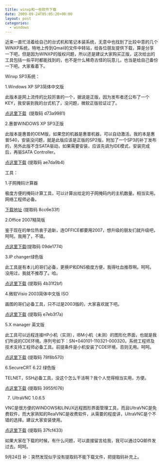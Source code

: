 ```yaml
---
title: winxp和一些软件下载
date: 2009-09-24T05:05:20+00:00
layout: post
categories:
  - windows
---
```


近来一直忙活着给自己的台式机和笔记本装系统，无意中也找到了比较中意的几个WINXP系统，特地上传到Qmail的文件中转站，给各位朋友提供下载，算是分享一下吧，但是因为WINXP的版权问题，所以还是建议大家购买正版，这次给出的工具包括一些平时都能找到的，也不是什么稀奇古怪的玩意儿，也当是给自己备份一下吧。大家看着下。

Winxp SP3系统：

1.Windows XP SP3简体中文版

此版本是网上流传的比较厉害的一个，据说是正版，因为发布者还公布了一个KEY，我安装到我的台式机了，没问题，微软正版验证过了。

[点这里下载](http://51.dc.ftn.qq.com/ftn_handler/17f5673a4f10004d57689268584eb592d946ac8fca2e8af631a115c739151db6309049c6158aa4ed5a5c031dfeb121e1a488b2926dfe78e099ac88111812ab6a/zh-hans_windows_xp_professional_with_ser....iso?k=07373361396157eba48dc3651f390a1e555555050b0d0a07490251520b140c065c011e580a0c011c010102505d080c50550257543916384b0c1a5b00574a67460d59570e4e4a674914684313565f5d42175e5c0f585567460d435b3e4a5c4a1f4a191d084a5638)  <span>(提取码 d73a9981)</span>

2.惠普WINDOWS XP SP3正版

此版本是惠普的OEM版，如果您的机器是惠普机器，可以自动激活。我的本是惠普540，安装没问题，就是此版应该是正版的SP2版，附加了一个SP3的补丁发布的，另外此版不含SATA驱动，如果需要安装，应该先调为IDE模式，安装完成后，再驱SATA Controller。

[点这里下载](http://61.dc.ftn.qq.com/ftn_handler/6bc7a8eb8e31e79798084204b18af0ca2468225f388a6caa4f3233a9e58be0eeeaf078172b823183f29eb2bf60bd461a2344fb7156294e2fa9d3b9b57c305a90/HP_OS_SP3.iso?k=206537646101c1eca1dfc7604739501b52070750555c04504c0154060714560302561a5d045a5b190551040107085757545354006134627c313a78373e6a32074f0c440b61) <span>(提取码 ae7da9b4)</span>
<!--more-->
工具：

1.子网掩码计算器

极度方便的掩码计算工具，可以计算出给定的子网掩码内的主机数量。相当实用。网络工程师必备。

[下载地址](http://61.dc.ftn.qq.com/ftn_handler/e64335cddaee455e5dca3649f8a2c46aa5c9ae301a085658f8c0dc0b3266c049e833155c645f791b5e79375b4e9ed87a30d282a7f20c4ec457284995fa23215e/子网掩码计算器.rar?k=7e6363364e6ac699f8d99332433301490e5753040005575415005b54511e07030a064e575502564b5d5b0705510657025c025054652133b1ebae9be7bff1d8dafea880f0921d41074a63) <span>(提取码 8cc6e33f)</span>

2.Office 2007精简版

鉴于现在的单位热衷于追新，连OFFICE都要用2007，想升级的朋友们就升级吧，呵呵。我用了，不错。

[点这里下载](http://51.dc.ftn.qq.com/ftn_handler/e9e2e791a392ac0917dedb44306d6aa030135bac60d5bffbf090e57939767e63ac3362b5c23a8e538fd6c0702ea5ceef8b0854338a8ad0834660f046e847a5e1/Microsoft%20Office%202007.rar?k=7d3964656c8e51c8f08394611737051b080f5552050555061d5a5551541a0351560a4904520600195409050306070057550a0157312e3779595a160a425851401076020358545214020954521f45564630)<span>(提取码 09de1774)</span>

3.IP changer绿色版

此工具是有本儿的哥们必备，更换IP和DNS极度方便，我得吐血推荐啊。呵呵。没用过，我就不推荐了。哈。

[点这里下载](http://61.dc.ftn.qq.com/ftn_handler/8fe4294ac235d4fdc9ea7b04bc6b5703f4890a17c945bc6fa8f753c955b61ffe23b3e9ae6385454b9c5fe07e6e549b6f32c3eeebc28effa5fcde1f0177a0a69b/IPChange1.6.6.zip?k=716233317d6f9999f4d8c3354032504905555206540a525119500150531f560006571e500500064b075a04000500535e565b00016623622f64215b50085507571a541d0748480b1634) <span>(提取码 4b31f2bf)</span>

4.微软Visio 2003简体中文版 ISO

画图的哥们必备工具，只不过是2003版的，大家喜欢就下吧。

[点这里下载](http://51.dc.ftn.qq.com/ftn_handler/00805a0aaeeb5ca9aebe491fe76e6766c9a231629d53e94771c2b5a320d1e99658e7b09f45717ef0465a1b3888cba0ab4ca3313d8e5164ba10ac31ccaa128f3f/2003_visio_pro.iso?k=23376562338e048ba58d95661566054e55515d010256515848040001014b03585c51485b5207074c550f5555045f055251545657337437535507563d450f44080a6815105c485e120a37) <span>(提取码 e7eb3f7a)</span>

5.X manager 英文版

此工具可以远程连接HP小机（实测），IBM小机（未测）的图形化界面，也就是我们所说的CDE环境。序列号如下：SN+040101-110321-000320。系统工程师及技术支持工程师必备工具。前提条件是小机安装了CDE环境，否则无用。呵呵。

[点这里下载](http://51.dc.ftn.qq.com/ftn_handler/e2b18bc8aadd29dc80885de3ca76fa305210f06144d4094546eac6ccd6dacf686353d547000e5b8c8d78277803257f6236813474941bf90ab34e0a9c96e3e074/xmgr20(SN+040101-110321-000320).exe?k=60386638426f31cff782963c4435051f015951095a0202531a0f045e531803090f5b4b000600041d5200030e540d0154510d5259621637485a5f140a521d647e1c0852085305061d0609560b50041a000708550a521c19554f5d66) <span>(提取码 78f8b570)</span>

6.SecureCRT 6.22 绿色版

TELNET，SSH必备工具，没这个怎么干活啊？我个人觉得相当实用，方便。

[点这里下载](http://61.dc.ftn.qq.com/ftn_handler/e1240e7c1cdd7d6f93d249d008e2e15b15d962257fd1f4c2b33aa9b6c71aa8abfc0367cd4ff92c8c6345b370209481db5e1014bc858725af3d6c61d662020637/SecureCRT.rar?k=72393535ecaa4ec9f383c53140300519065c57055f0255011e0e5151561d0350000018575f02541b055a570c05060200500f0c51663d3765565a4047037365621d4b544766) <span>(提取码 3955f076)</span>

7. UltraVNC 1.0.6.5

VNC是很方便的WINDOWS和LINUX远程图形界面管理工具，而且UltraVNC是免费软件，而大家熟知的RealVNC是收费软件，从需要的程度讲，UltraVNC是个不错的选择。建议大家安装使用。

[点这里下载](http://61.dc.ftn.qq.com/ftn_handler/13a5eefb8e3105a138100d6bc99f0df0af4e8a0036a062cd0a771192adae7984beda90908c4352d39a66c8c6a3389da6d8ec86722c2e447c661af05659b95b2a/UltraVNC_1.0.6.5_Setup.exe?k=7d376663b69cd2ccf38d96674034011c02035600570750051e535f54551907560a034b5a5556031e520756050002060b0756055a662e33665f431402307a706c0219564d501a066c60521216161a564b5637) <span>(提取码 37fcf433)</span>

如果大家在下载的时候，有什么问题，可以直接留言给我，我可以通过QQ邮件发过去。呵呵。

9月24日 补：突然发现似乎没有提取码不能下载文件，把提取码补充上。